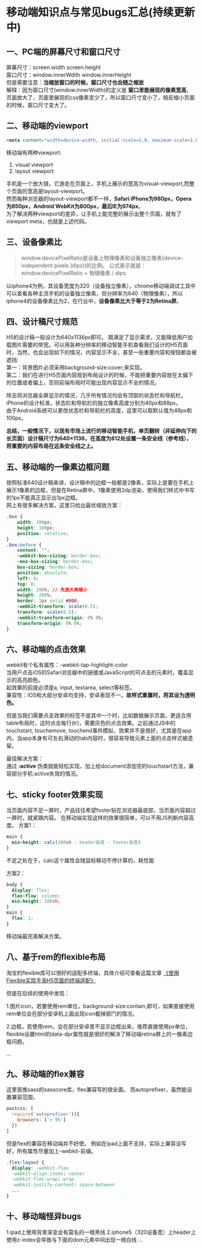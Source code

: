 # 移动端知识点与常见bugs汇总(持续更新中)


## 一、PC端的屏幕尺寸和窗口尺寸
屏幕尺寸：screen.width screen.height  
窗口尺寸：window.innerWdith window.innerHeight  
但是需要注意：**当缩放窗口的时候，窗口尺寸也会随之缩放**  
解释：因为窗口尺寸(window.innerWidth)的定义是 **窗口里能展现的像素宽高**，页面放大了，页面里展现的css像素变少了，所以窗口尺寸变小了，相反缩小页面的时候，窗口尺寸变大了。

## 二、移动端的viewport
```html
<meta content="width=device-width, initial-scale=1.0, maximum-scale=1.0, user-scalable=0" name="viewport">
```
移动端有两种viewport:  
1. visual viewport
2. layout viewport

手机是一个放大镜，它游走在页面上，手机上展示的宽高为visual-viewport,而整个页面的宽高是layout-viewport。  
然而每种浏览器的layout-viewport都不一样，**Safari iPhone为980px，Opera为850px，Android WebKit为800px，最后IE为974px**。  
为了解决两种viewport的差异，让手机上能完整的展示出整个页面，就有了viewport meta，也就是上述代码。

## 三、设备像素比
> window.devicePixelRatio是设备上物理像素和设备独立像素(device-independent pixels (dips))的比例。
公式表示就是：window.devicePixelRatio = 物理像素 / dips

以iphone4为例，其设备宽度为320（设备独立像素），chrome移动端调试工具中可以查看各种主流手机的设备独立像素，但分辨率为640（物理像素），所以iphone4的设备像素比为2，在行业中，**设备像素比大于等于2为Retina屏**。

## 四、设计稿尺寸规范
H5的设计稿一般设计为640x1136px即可。 既满足了显示需求，又能降低用户加载图片需要的带宽。可以用各种分辨率的移动智能手机查看我们设计的H5页面时，当然，也会出现如下的情况，内容显示不全，甚至一些重要内容和按钮都会被遮挡:   
第一：背景图片必须采用background-size:cover;来实现。  
第二：我们在进行H5页面内容规划布局设计的时候，不能把重要内容放在太偏下的位置或者偏上，否则前端布局时可能出现内容显示不全的情况。  

除去将浏览器全屏显示的情况，几乎所有情况均会有顶部的状态栏和导航栏。  
iPhone的设计标准，状态栏和导航栏的独立像素高度分别为40px和88px。  
由于Android系统可以更改状态栏和导航栏的高度，这里可以取默认值为48px和100px。   

**总结，一般情况下，以现有市场上流行的移动智能手机，单页翻转（非延伸向下的长页面）设计稿尺寸为640×1136，在高度为812处设置一条安全线（参考线），将重要的内容布局在这条安全线之上。**

## 五、移动端的一像素边框问题
按照标准640设计稿来讲，设计稿中的边框一般都是2像素，实际上是要在手机上展示1像素的边框，但是在Retina屏中，1像素使用2dp渲染，使得我们样式中书写的1px不能真正显示出1px边框。  
网上有很多解决方案，这里只给出最优缩放方案：  
```css
.box {
    width: 100px;
    height: 100px;
    position: relative;
}
.box:before {
    content: "";
    -webkit-box-sizing: border-box;
    -moz-box-sizing: border-box;
    box-sizing: border-box;
    position: absolute;
    left: 0;
    top: 0;
    width: 200%; // 先放大再缩小
    height: 200%;
    border: 1px solid #000;
    -webkit-transform: scale(0.5);
    transform: scale(0.5);
    -webkit-transform-origin: 0% 0%;
    transform-origin: 0% 0%;
}
```

## 六、移动端的点击效果
webkit有个私有属性：-webkit-tap-highlight-color  
当用户点击iOS的Safari浏览器中的链接或JavaScript的可点击的元素时，覆盖显示的高亮颜色。  
起效果的前提必须是a, input, textarea, select等标签。  
兼容性：IOS和大部分安卓均支持，安卓表现不一。**故样式重置时，将其设为透明色。**

但是当我们需要点击效果的标签不是其中一个时，比如数据展示页面，更适合用table布局时，这时点击每行(tr)，需要灰色的点击效果。之前通过JS中的touchstart, touchemove, touchend事件模拟，效果并不是很好，尤其是在app内，当app本身有可左右滑动的tab内容时，很容易导致元素上面的点击样式被遗留。  

最佳解决方案：  
通过 **:active** 伪类就能轻松实现，加上给document添加空的touchstart方法，兼容部分手机:active失效的情况。

## 七、sticky footer效果实现
当页面内容不足一屏时，产品往往希望footer贴在浏览器最底部，当页面内容超过一屏时，就紧跟内容。
在移动端实现这样的效果很简单，可以不用JS判断内容高度。
方案1：
```css
main {
  min-height: calc(100vh - header高度 - footer高度)
}
```
不足之处在于，calc这个属性会随鼠标移动不停计算的，耗性能

方案2：
```css
body {
  display: flex;
  flex-flow: column;
  min-height: 100vh;
}
main {
  flex: 1;
}
```
移动端最完美解决方案。


## 八、基于rem的flexible布局
淘宝的flexible库可以很好的适配多终端，具体介绍可查看这篇文章
[《使用Flexible实现手淘H5页面的终端适配》](http://www.w3cplus.com/mobile/lib-flexible-for-html5-layout.html)

但是在后续的使用中发现：

1.图片icon，若要使用rem单位，background-size:contain;即可，如果直接使用rem单位会在部分安卓机上面出现icon截掉部门的情况。

2.边框，若使用rem，会在部分安卓里不显示边框出来，推荐直接使用px单位，flexible设置html的data-dpr属性就是很好的解决了移动端retina屏上的一像素边框问题。

...


## 九、移动端的flex兼容
这里首推sass的sasscore库，flex兼容写的很全面。
而autoprefixer，虽然能设置兼容范围，
```js
postcss: [
  require('autoprefixer')({
    browsers: ['> 5%']
  })
]
```
但是flex的兼容在移动端并不好使。
例如在ipad上面不支持，实际上兼容没写好，所有属性尽量加上-webkit-前缀。
```css
.flex-layout {
  display: -webkit-flex
  -webkit-align-items: center
  -webkit-flex-wrap: wrap
  -webkit-justify-content: space-between
  ...
}
```

## 十、移动端怪异bugs
1.ipad上使用背景渐变会有莫名的一根黑线
2.iphone5（320设备宽）上header上使用z-index会导致与下面的dom元素中间出现一根白线
...
